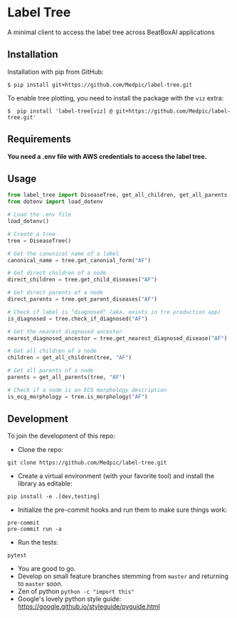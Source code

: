 # Label Tree
A minimal client to access the label tree across BeatBoxAI applications

## Installation
Installation with pip from GitHub:
```
$ pip install git+https://github.com/Medpic/label-tree.git
```
To enable tree plotting, you need to install the package with the `viz` extra:
```
$  pip install 'label-tree[viz] @ git+https://github.com/Medpic/label-tree.git'
```

## Requirements

**You need a .env file with AWS credentials to access the label tree.**

## Usage
```python
from label_tree import DiseaseTree, get_all_children, get_all_parents
from dotenv import load_dotenv

# Load the .env file
load_dotenv()

# Create a tree
tree = DiseaseTree()

# Get the canonical name of a label
canonical_name = tree.get_canonial_form("AF")

# Get direct children of a node
direct_children = tree.get_child_diseases("AF")

# Get direct parents of a node
direct_parents = tree.get_parent_diseases("AF")

# Check if label is "diagnosed" (aka. exists in tre production app)
is_diagnosed = tree.check_if_diagnosed("AF")

# Get the nearest diagnosed ancestor
nearest_diagnosed_ancestor = tree.get_nearest_diagnosed_disease("AF")

# Get all children of a node
children = get_all_children(tree, "AF")

# Get all parents of a node
parents = get_all_parents(tree, "AF")

# Check if a node is an ECG morphology description
is_ecg_morphology = tree.is_morphology("AF")
```


## Development
To join the development of this repo:
- Clone the repo:
```commandline
git clone https://github.com/Medpic/label-tree.git
```
- Create a virtual environment (with your favorite tool) and install the library as editable:
```commandline
pip install -e .[dev,testing]
```
- Initialize the pre-commit hooks and run them to make sure things work:
```commandline
pre-commit
pre-commit run -a
```
- Run the tests:
```commandline
pytest
```
- You are good to go.
- Develop on small feature branches stemming from `master` and returning to `master` soon.
- Zen of python `python -c "import this"`
- Google's lovely python style guide: https://google.github.io/styleguide/pyguide.html

